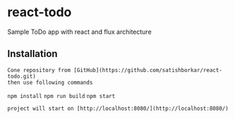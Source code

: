 # react-todo
Sample ToDo app with react and flux architecture

## Installation
~~~~
Cone repository from [GitHub](https://github.com/satishborkar/react-todo.git)
then use following commands
~~~~

`npm install`
`npm run build` 
`npm start`

~~~~
project will start on [http://localhost:8080/](http://localhost:8080/)
~~~~

